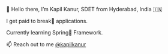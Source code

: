 👋 Hello there, 
I’m Kapil Kanur, SDET from Hyderabad, India 🇮🇳

I get paid to break🔨 applications.

Currently learning Spring🍃 Framework.

📫 Reach out to me [@kapilkanur](https://www.linkedin.com/in/kapilkanur)

<!---
kapilkanur/kapilkanur is a ✨ special ✨ repository because its `README.md` (this file) appears on your GitHub profile.
You can click the Preview link to take a look at your changes.
--->
